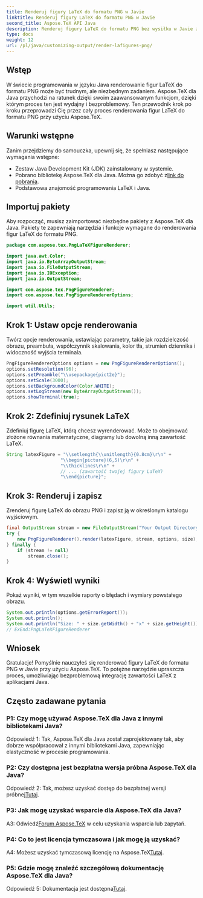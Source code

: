 ```yaml
---
title: Renderuj figury LaTeX do formatu PNG w Javie
linktitle: Renderuj figury LaTeX do formatu PNG w Javie
second_title: Aspose.TeX API Java
description: Renderuj figury LaTeX do formatu PNG bez wysiłku w Javie za pomocą Aspose.TeX. Postępuj zgodnie z tym przewodnikiem, aby zapewnić bezproblemową integrację.
type: docs
weight: 12
url: /pl/java/customizing-output/render-lafigures-png/
---
```

## Wstęp

W świecie programowania w języku Java renderowanie figur LaTeX do formatu PNG może być trudnym, ale niezbędnym zadaniem. Aspose.TeX dla Java przychodzi na ratunek dzięki swoim zaawansowanym funkcjom, dzięki którym proces ten jest wydajny i bezproblemowy. Ten przewodnik krok po kroku przeprowadzi Cię przez cały proces renderowania figur LaTeX do formatu PNG przy użyciu Aspose.TeX.

## Warunki wstępne

Zanim przejdziemy do samouczka, upewnij się, że spełniasz następujące wymagania wstępne:

- Zestaw Java Development Kit (JDK) zainstalowany w systemie.
-  Pobrano bibliotekę Aspose.TeX dla Java. Można go zdobyć z[link do pobrania](https://releases.aspose.com/tex/java/).
- Podstawowa znajomość programowania LaTeX i Java.

## Importuj pakiety

Aby rozpocząć, musisz zaimportować niezbędne pakiety z Aspose.TeX dla Java. Pakiety te zapewniają narzędzia i funkcje wymagane do renderowania figur LaTeX do formatu PNG.

```java
package com.aspose.tex.PngLaTeXFigureRenderer;

import java.awt.Color;
import java.io.ByteArrayOutputStream;
import java.io.FileOutputStream;
import java.io.IOException;
import java.io.OutputStream;

import com.aspose.tex.PngFigureRenderer;
import com.aspose.tex.PngFigureRendererOptions;

import util.Utils;
```

## Krok 1: Ustaw opcje renderowania

Twórz opcje renderowania, ustawiając parametry, takie jak rozdzielczość obrazu, preambuła, współczynnik skalowania, kolor tła, strumień dziennika i widoczność wyjścia terminala.

```java
PngFigureRendererOptions options = new PngFigureRendererOptions();
options.setResolution(96);
options.setPreamble("\\usepackage{pict2e}");
options.setScale(3000);
options.setBackgroundColor(Color.WHITE);
options.setLogStream(new ByteArrayOutputStream());
options.showTerminal(true);
```

## Krok 2: Zdefiniuj rysunek LaTeX

Zdefiniuj figurę LaTeX, którą chcesz wyrenderować. Może to obejmować złożone równania matematyczne, diagramy lub dowolną inną zawartość LaTeX.

```java
String latexFigure = "\\setlength{\\unitlength}{0.8cm}\r\n" +
                    "\\begin{picture}(6,5)\r\n" +
                    "\\thicklines\r\n" +
                    // ... (zawartość twojej figury LaTeX)
                    "\\end{picture}";
```

## Krok 3: Renderuj i zapisz

Zrenderuj figurę LaTeX do obrazu PNG i zapisz ją w określonym katalogu wyjściowym.

```java
final OutputStream stream = new FileOutputStream("Your Output Directory" + "text-and-formula.png");
try {
    new PngFigureRenderer().render(latexFigure, stream, options, size);
} finally {
    if (stream != null)
        stream.close();
}
```

## Krok 4: Wyświetl wyniki

Pokaż wyniki, w tym wszelkie raporty o błędach i wymiary powstałego obrazu.

```java
System.out.println(options.getErrorReport());
System.out.println();
System.out.println("Size: " + size.getWidth() + "x" + size.getHeight());
// ExEnd:PngLaTeXFigureRenderer
```

## Wniosek

Gratulacje! Pomyślnie nauczyłeś się renderować figury LaTeX do formatu PNG w Javie przy użyciu Aspose.TeX. To potężne narzędzie upraszcza proces, umożliwiając bezproblemową integrację zawartości LaTeX z aplikacjami Java.

## Często zadawane pytania

### P1: Czy mogę używać Aspose.TeX dla Java z innymi bibliotekami Java?

Odpowiedź 1: Tak, Aspose.TeX dla Java został zaprojektowany tak, aby dobrze współpracował z innymi bibliotekami Java, zapewniając elastyczność w procesie programowania.

### P2: Czy dostępna jest bezpłatna wersja próbna Aspose.TeX dla Java?

 Odpowiedź 2: Tak, możesz uzyskać dostęp do bezpłatnej wersji próbnej[Tutaj](https://releases.aspose.com/).

### P3: Jak mogę uzyskać wsparcie dla Aspose.TeX dla Java?

 A3: Odwiedź[Forum Aspose.TeX](https://forum.aspose.com/c/tex/47) w celu uzyskania wsparcia lub zapytań.

### P4: Co to jest licencja tymczasowa i jak mogę ją uzyskać?

 A4: Możesz uzyskać tymczasową licencję na Aspose.TeX[Tutaj](https://purchase.aspose.com/temporary-license/).

### P5: Gdzie mogę znaleźć szczegółową dokumentację Aspose.TeX dla Java?

 Odpowiedź 5: Dokumentacja jest dostępna[Tutaj](https://reference.aspose.com/tex/java/).